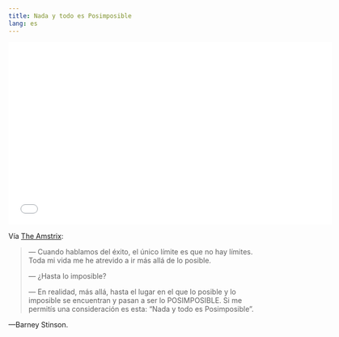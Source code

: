 ```yaml
---
title: Nada y todo es Posimposible
lang: es
---
```


<iframe width="640" height="360" src="//www.youtube.com/embed/0LWWCc9mNKY" frameborder="0" allowfullscreen></iframe>

Vía [The Amstrix](http://www.theamstrix.es):

> — Cuando hablamos del éxito, el único límite es que no hay límites. Toda mi vida me he atrevido a ir más allá de lo posible.
>
> — ¿Hasta lo imposible?
>
> — En realidad, más allá, hasta el lugar en el que lo posible y lo imposible se encuentran y pasan a ser lo POSIMPOSIBLE. Si me permitís una consideración es esta: “Nada y todo es Posimposible”.

—Barney Stinson.
